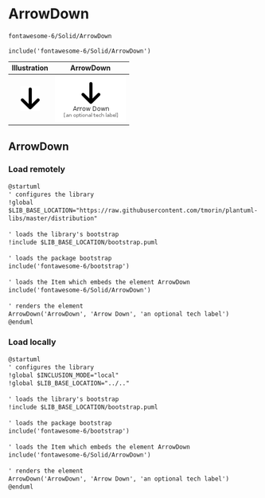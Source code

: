 # ArrowDown


```text
fontawesome-6/Solid/ArrowDown
```

```text
include('fontawesome-6/Solid/ArrowDown')
```



| Illustration | ArrowDown |
| :---: | :---: |
| ![illustration for Illustration](../../fontawesome-6/Solid/ArrowDown.png) | ![illustration for ArrowDown](../../fontawesome-6/Solid/ArrowDown.Local.png) |




## ArrowDown

### Load remotely
```plantuml
@startuml
' configures the library
!global $LIB_BASE_LOCATION="https://raw.githubusercontent.com/tmorin/plantuml-libs/master/distribution"

' loads the library's bootstrap
!include $LIB_BASE_LOCATION/bootstrap.puml

' loads the package bootstrap
include('fontawesome-6/bootstrap')

' loads the Item which embeds the element ArrowDown
include('fontawesome-6/Solid/ArrowDown')

' renders the element
ArrowDown('ArrowDown', 'Arrow Down', 'an optional tech label')
@enduml
```

### Load locally
```plantuml
@startuml
' configures the library
!global $INCLUSION_MODE="local"
!global $LIB_BASE_LOCATION="../.."

' loads the library's bootstrap
!include $LIB_BASE_LOCATION/bootstrap.puml

' loads the package bootstrap
include('fontawesome-6/bootstrap')

' loads the Item which embeds the element ArrowDown
include('fontawesome-6/Solid/ArrowDown')

' renders the element
ArrowDown('ArrowDown', 'Arrow Down', 'an optional tech label')
@enduml
```

